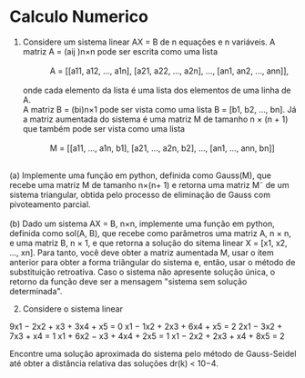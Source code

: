  <h1>Calculo Numerico</h1>

1. Considere um sistema linear AX = B de n equações e n variáveis. A matriz A = (aij )n×n pode ser escrita como uma lista<br /><br/>
                        &nbsp;&nbsp;&nbsp;&nbsp;&nbsp;&nbsp;&nbsp;&nbsp;&nbsp;&nbsp;&nbsp; A = [[a11, a12, ..., a1n], [a21, a22, ..., a2n], ..., [an1, an2, ..., ann]],<br /> <br />
onde cada elemento da lista é uma lista dos elementos de uma linha de A.<br/> A matriz B = (bi)n×1 pode ser vista como uma lista B = [b1, b2, ..., bn]. Já a matriz aumentada do sistema é uma matriz M de tamanho n × (n + 1) que também pode ser vista como uma lista<br /> <br />
                        &nbsp;&nbsp;&nbsp;&nbsp;&nbsp;&nbsp;&nbsp;&nbsp;&nbsp;&nbsp;&nbsp; M = [[a11, ..., a1n, b1], [a21, ..., a2n, b2], ..., [an1, ..., ann, bn]]<br /><br /> 

(a) Implemente uma função em python, definida como Gauss(M), que recebe uma matriz M de tamanho n×(n+ 1) e retorna uma matriz M˜ de um sistema triangular, obtida pelo processo de eliminação de Gauss com pivoteamento parcial.<br /> <br />
(b) Dado um sistema AX = B, n×n, implemente uma função em python, definida como sol(A, B), que recebe como parâmetros uma matriz A, n × n, e uma matriz B, n × 1, e que retorna a solução do sitema linear X = [x1, x2, ..., xn]. Para tanto, você deve obter a matriz aumentada M, usar o item anterior para obter a forma triângular do sistema e, então, usar o método de substituição retroativa. Caso o sistema não apresente solução única, o retorno da função deve ser a mensagem "sistema sem solução determinada". 

2. Considere o sistema linear

9x1 − 2x2 + x3 + 3x4 + x5 = 0
x1 − 1x2 + 2x3 + 6x4 + x5 = 2
2x1 − 3x2 + 7x3 + x4 = 1
x1 + 6x2 − x3 + 4x4 + 2x5 = 1
x1 − 2x2 + 2x3 + x4 + 8x5 = 2

Encontre uma solução aproximada do sistema pelo método de Gauss-Seidel até obter a distância relativa das
soluções dr(k) < 10−4.
